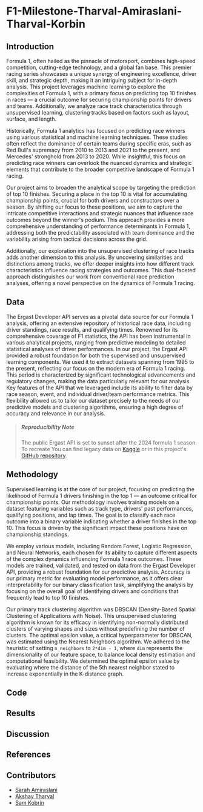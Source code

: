 # F1-Milestone-Tharval-Amiraslani-Tharval-Korbin

## Introduction
Formula 1, often hailed as the pinnacle of motorsport, combines high-speed competition, cutting-edge technology, and a global fan base. This premier racing series showcases a unique synergy of engineering excellence, driver skill, and strategic depth, making it an intriguing subject for in-depth analysis. This project leverages machine learning to explore the complexities of Formula 1, with a primary focus on predicting top 10 finishes in races — a crucial outcome for securing championship points for drivers and teams. Additionally, we analyze race track characteristics through unsupervised learning, clustering tracks based on factors such as layout, surface, and length.

Historically, Formula 1 analytics has focused on predicting race winners using various statistical and machine learning techniques. These studies often reflect the dominance of certain teams during specific eras, such as Red Bull's supremacy from 2010 to 2013 and 2021 to the present, and Mercedes' stronghold from 2013 to 2020. While insightful, this focus on predicting race winners can overlook the nuanced dynamics and strategic elements that contribute to the broader competitive landscape of Formula 1 racing.

Our project aims to broaden the analytical scope by targeting the prediction of top 10 finishes. Securing a place in the top 10 is vital for accumulating championship points, crucial for both drivers and constructors over a season. By shifting our focus to these positions, we aim to capture the intricate competitive interactions and strategic nuances that influence race outcomes beyond the winner's podium. This approach provides a more comprehensive understanding of performance determinants in Formula 1, addressing both the predictability associated with team dominance and the variability arising from tactical decisions across the grid.

Additionally, our exploration into the unsupervised clustering of race tracks adds another dimension to this analysis. By uncovering similarities and distinctions among tracks, we offer deeper insights into how different track characteristics influence racing strategies and outcomes. This dual-faceted approach distinguishes our work from conventional race prediction analyses, offering a novel perspective on the dynamics of Formula 1 racing.

## Data

The Ergast Developer API serves as a pivotal data source for our Formula 1 analysis, offering an extensive repository of historical race data, including driver standings, race results, and qualifying times. Renowned for its comprehensive coverage of F1 statistics, the API has been instrumental in various analytical projects, ranging from predictive modeling to detailed statistical analyses of driver performances. In our project, the Ergast API provided a robust foundation for both the supervised and unsupervised learning components. We used it to extract datasets spanning from 1995 to the present, reflecting our focus on the modern era of Formula 1 racing. This period is characterized by significant technological advancements and regulatory changes, making the data particularly relevant for our analysis. Key features of the API that we leveraged include its ability to filter data by race season, event, and individual driver/team performance metrics. This flexibility allowed us to tailor our dataset precisely to the needs of our predictive models and clustering algorithms, ensuring a high degree of accuracy and relevance in our analysis.

> ##### Reproducibility Note
>
> The public Ergast API is set to sunset after the 2024 formula 1 season. To recreate You can find legacy data on [Kaggle](https://www.kaggle.com/datasets/rohanrao/formula-1-world-championship-1950-2020) or in this project's [GitHub repository](https://github.com/SarahAmiraslani/formula1-predictions-track-clustering/tree/main/data/raw).

## Methodology

Supervised learning is at the core of our project, focusing on predicting the likelihood of Formula 1 drivers finishing in the top 1 — an outcome critical for championship points. Our methodology involves training models on a dataset featuring variables such as track type, drivers' past performances, qualifying positions, and lap times. The goal is to classify each race outcome into a binary variable indicating whether a driver finishes in the top 10. This focus is driven by the significant impact these positions have on championship standings.

We employ various models, including Random Forest, Logistic Regression, and Neural Networks, each chosen for its ability to capture different aspects of the complex dynamics influencing Formula 1 race outcomes. These models are trained, validated, and tested on data from the Ergast Developer API, providing a robust foundation for our predictive analysis. Accuracy is our primary metric for evaluating model performance, as it offers clear interpretability for our binary classification task, simplifying the analysis by focusing on the overall goal of identifying drivers and conditions that frequently lead to top 10 finishes.

Our primary track clustering algorithm was DBSCAN (Density-Based Spatial Clustering of Applications with Noise). This unsupervised clustering algorithm is known for its efficacy in identifying non-normally distributed clusters of varying shapes and sizes without predefining the number of clusters. The optimal epsilon value, a critical hyperparameter for DBSCAN, was estimated using the Nearest Neighbors algorithm. We adhered to the heuristic of setting `n_neighbors` to `2*dim - 1`, where `dim` represents the dimensionality of our feature space, to balance local density estimation and computational feasibility. We determined the optimal epsilon value by evaluating where the distance of the 5th nearest neighbor stated to increase exponentially in the K-distance graph.

## Code

## Results

## Discussion

## References

## Contributors

- [Sarah Amiraslani](samirasl@umich.edu)
- [Akshay Tharval](tharval@umich.edu)
- [Sam Kobrin](kobrin@umich.edu)